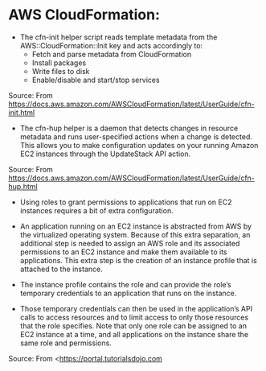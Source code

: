 # AWS CloudFormation:


- The cfn-init helper script reads template metadata from the AWS::CloudFormation::Init key and acts accordingly to:
  - Fetch and parse metadata from CloudFormation
  - Install packages
  - Write files to disk
  - Enable/disable and start/stop services

Source: From <https://docs.aws.amazon.com/AWSCloudFormation/latest/UserGuide/cfn-init.html> 


- The cfn-hup helper is a daemon that detects changes in resource metadata and runs user-specified actions when a change is detected. This allows you to make configuration updates on your running Amazon EC2 instances through the UpdateStack API action.

Source: From <https://docs.aws.amazon.com/AWSCloudFormation/latest/UserGuide/cfn-hup.html> 

- Using roles to grant permissions to applications that run on EC2 instances requires a bit of extra configuration. 
- An application running on an EC2 instance is abstracted from AWS by the virtualized operating system. Because of this extra separation, an additional step is needed to assign an AWS role and its associated permissions to an EC2 instance and make them available to its applications. This extra step is the creation of an instance profile that is attached to the instance.

- The instance profile contains the role and can provide the role’s temporary credentials to an application that runs on the instance. 
- Those temporary credentials can then be used in the application’s API calls to access resources and to limit access to only those resources that the role specifies. Note that only one role can be assigned to an EC2 instance at a time, and all applications on the instance share the same role and permissions.

Source: From <https://portal.tutorialsdojo.com

